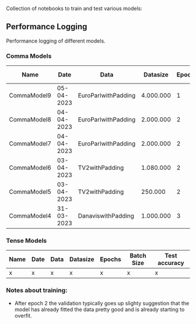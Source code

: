 Collection of notebooks to train and test various models:

## Performance Logging
Performance logging of different models.
### Comma Models
Name | Date | Data | Datasize | Epochs | Batch Size | Scope | Test accuracy | Test F1 
--- | --- | --- | --- | --- | --- | --- | --- | ---
CommaModel9 | 05-04-2023 | EuroParlwithPadding | 4.000.000 | 1 | 16 | 5-5 | x | x
CommaModel8 | 04-04-2023 | EuroParlwithPadding | 2.000.000 | 2 | 32 | 10-10 | 97.41% | 0.905
CommaModel7 | 04-04-2023 | EuroParlwithPadding | 2.000.000 | 2 | 32 | 5-5 | **97.64%** | **0.915**
CommaModel6 | 03-04-2023 | TV2withPadding | 1.080.000 | 2 | 32 | 3-3 | 97,43% | x
CommaModel5 | 03-04-2023 | TV2withPadding | 250.000 | 2 | 32 | 3-3 | 96,69% | x
CommaModel4 | 31-03-2023 | DanaviswithPadding | 1.000.000 | 3 | 32 | 3-3 | 94.19% | 0.83

### Tense Models
Name | Date | Data | Datasize | Epochs | Batch Size | Test accuracy
--- | --- | --- | --- | --- | --- | ---
x | x | x | x | x | x | x

### Notes about training:
- After epoch 2 the validation typically goes up slighty suggestion that the model has already fitted the data pretty good and is already starting to overfit.